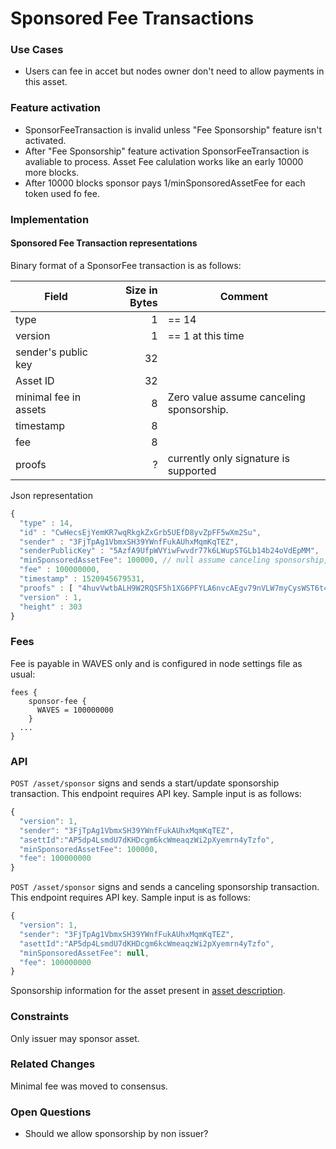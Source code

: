 # Sponsored Fee Transactions

### Use Cases

* Users can fee in accet but nodes owner don't need to allow payments in this asset. 

### Feature activation

* SponsorFeeTransaction is invalid unless "Fee Sponsorship" feature isn't activated.
* After "Fee Sponsorship" feature activation SponsorFeeTransaction is avaliable to process. Asset Fee calulation works like an early 10000 more blocks.
* After 10000 blocks sponsor pays 1/minSponsoredAssetFee for each token used fo fee.

### Implementation

#### Sponsored Fee Transaction representations

Binary format of a SponsorFee transaction is as follows:

| Field | Size in Bytes | Comment |
| ----- | -------------:| ----- |
| type | 1 | == 14
| version | 1 | == 1 at this time
| sender's public key | 32
| Asset ID | 32     |
| minimal fee in assets | 8 | Zero value assume canceling sponsorship.
| timestamp | 8 |
| fee | 8 |
| proofs | ? | currently only signature is supported


Json representation

```js
{
  "type" : 14,
  "id" : "CwHecsEjYemKR7wqRkgkZxGrb5UEfD8yvZpFF5wXm2Su",
  "sender" : "3FjTpAg1VbmxSH39YWnfFukAUhxMqmKqTEZ",
  "senderPublicKey" : "5AzfA9UfpWVYiwFwvdr77k6LWupSTGLb14b24oVdEpMM",
  "minSponsoredAssetFee": 100000, // null assume canceling sponsorship, number - minimum amount assets require to fee.
  "fee" : 100000000,
  "timestamp" : 1520945679531,
  "proofs" : [ "4huvVwtbALH9W2RQSF5h1XG6PFYLA6nvcAEgv79nVLW7myCysWST6t4wsCqhLCSGoc5zeLxG6MEHpcnB6DPy3XWr" ],
  "version" : 1,
  "height" : 303
}
```

### Fees

Fee is payable in WAVES only and is configured in node settings file as usual:

```
fees {
    sponsor-fee {
      WAVES = 100000000
    }
  ...
}
```

### API

`POST /asset/sponsor` signs and sends a start/update sponsorship transaction. This endpoint requires API key. Sample input is as follows:
```js
{
  "version": 1,
  "sender": "3FjTpAg1VbmxSH39YWnfFukAUhxMqmKqTEZ",
  "asettId":"AP5dp4LsmdU7dKHDcgm6kcWmeaqzWi2pXyemrn4yTzfo",
  "minSponsoredAssetFee": 100000,
  "fee": 100000000
}
```

`POST /asset/sponsor` signs and sends a canceling sponsorship transaction. This endpoint requires API key. Sample input is as follows:
```js
{
  "version": 1,
  "sender": "3FjTpAg1VbmxSH39YWnfFukAUhxMqmKqTEZ",
  "asettId":"AP5dp4LsmdU7dKHDcgm6kcWmeaqzWi2pXyemrn4yTzfo",
  "minSponsoredAssetFee": null,
  "fee": 100000000
}
```

Sponsorship information for the asset present in [asset description](/development-and-api/waves-node-rest-api/asset-transactions/public-functions.md#get-assetsdetailsassetid).

### Constraints

Only issuer may sponsor asset.

### Related Changes

Minimal fee was moved to consensus.

### Open Questions

* Should we allow sponsorship by non issuer?
